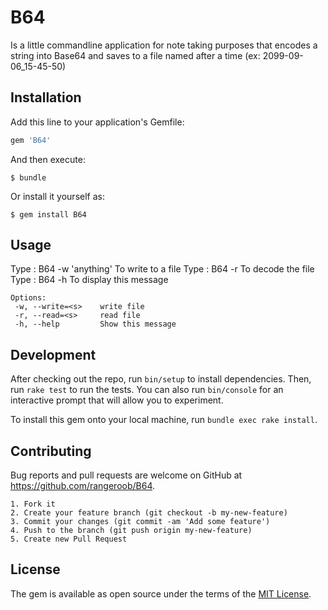 # B64

Is a little commandline application for note taking purposes that 
encodes a string into Base64 and saves to a file named after a time 
(ex: 2099-09-06_15-45-50) 

## Installation

Add this line to your application's Gemfile:

```ruby
gem 'B64'
```

And then execute:

    $ bundle

Or install it yourself as:

    $ gem install B64

## Usage
Type :    B64 -w 'anything' 
To write to a file 
Type :    B64 -r <path to file>
To decode the file 
Type :    B64 -h
To display this message  

    Options:
     -w, --write=<s>    write file
     -r, --read=<s>     read file
     -h, --help         Show this message
     
## Development

After checking out the repo, run `bin/setup` to install dependencies. Then, run `rake test` to run the tests. You can also run `bin/console` for an interactive prompt that will allow you to experiment.

To install this gem onto your local machine, run `bundle exec rake install`.

## Contributing

Bug reports and pull requests are welcome on GitHub at https://github.com/rangeroob/B64.


    1. Fork it
    2. Create your feature branch (git checkout -b my-new-feature)
    3. Commit your changes (git commit -am 'Add some feature')
    4. Push to the branch (git push origin my-new-feature)
    5. Create new Pull Request



## License

The gem is available as open source under the terms of the [MIT License](http://opensource.org/licenses/MIT).


